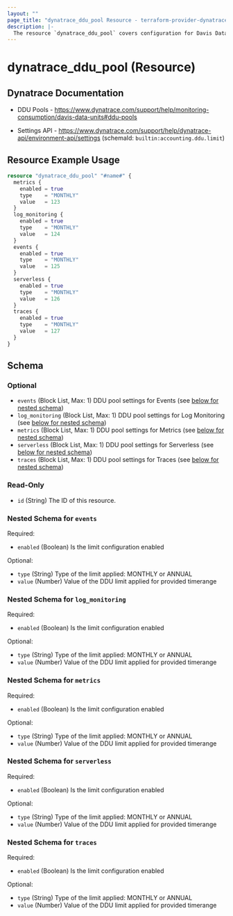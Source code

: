 ```yaml
---
layout: ""
page_title: "dynatrace_ddu_pool Resource - terraform-provider-dynatrace"
description: |-
  The resource `dynatrace_ddu_pool` covers configuration for Davis Data Unit Pools
---
```


# dynatrace_ddu_pool (Resource)


## Dynatrace Documentation

- DDU Pools - https://www.dynatrace.com/support/help/monitoring-consumption/davis-data-units#ddu-pools

- Settings API - https://www.dynatrace.com/support/help/dynatrace-api/environment-api/settings (schemaId: `builtin:accounting.ddu.limit`)

## Resource Example Usage

```terraform
resource "dynatrace_ddu_pool" "#name#" {
  metrics {
    enabled = true
    type    = "MONTHLY"
    value   = 123
  }
  log_monitoring {
    enabled = true
    type    = "MONTHLY"
    value   = 124
  }
  events {
    enabled = true
    type    = "MONTHLY"
    value   = 125
  }
  serverless {
    enabled = true
    type    = "MONTHLY"
    value   = 126
  }
  traces {
    enabled = true
    type    = "MONTHLY"
    value   = 127
  }
}
```

<!-- schema generated by tfplugindocs -->
## Schema

### Optional

- `events` (Block List, Max: 1) DDU pool settings for Events (see [below for nested schema](#nestedblock--events))
- `log_monitoring` (Block List, Max: 1) DDU pool settings for Log Monitoring (see [below for nested schema](#nestedblock--log_monitoring))
- `metrics` (Block List, Max: 1) DDU pool settings for Metrics (see [below for nested schema](#nestedblock--metrics))
- `serverless` (Block List, Max: 1) DDU pool settings for Serverless (see [below for nested schema](#nestedblock--serverless))
- `traces` (Block List, Max: 1) DDU pool settings for Traces (see [below for nested schema](#nestedblock--traces))

### Read-Only

- `id` (String) The ID of this resource.

<a id="nestedblock--events"></a>
### Nested Schema for `events`

Required:

- `enabled` (Boolean) Is the limit configuration enabled

Optional:

- `type` (String) Type of the limit applied: MONTHLY or ANNUAL
- `value` (Number) Value of the DDU limit applied for provided timerange


<a id="nestedblock--log_monitoring"></a>
### Nested Schema for `log_monitoring`

Required:

- `enabled` (Boolean) Is the limit configuration enabled

Optional:

- `type` (String) Type of the limit applied: MONTHLY or ANNUAL
- `value` (Number) Value of the DDU limit applied for provided timerange


<a id="nestedblock--metrics"></a>
### Nested Schema for `metrics`

Required:

- `enabled` (Boolean) Is the limit configuration enabled

Optional:

- `type` (String) Type of the limit applied: MONTHLY or ANNUAL
- `value` (Number) Value of the DDU limit applied for provided timerange


<a id="nestedblock--serverless"></a>
### Nested Schema for `serverless`

Required:

- `enabled` (Boolean) Is the limit configuration enabled

Optional:

- `type` (String) Type of the limit applied: MONTHLY or ANNUAL
- `value` (Number) Value of the DDU limit applied for provided timerange


<a id="nestedblock--traces"></a>
### Nested Schema for `traces`

Required:

- `enabled` (Boolean) Is the limit configuration enabled

Optional:

- `type` (String) Type of the limit applied: MONTHLY or ANNUAL
- `value` (Number) Value of the DDU limit applied for provided timerange
